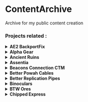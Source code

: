# ContentArchive
Archive for my public content creation
### Projects related :

<details>
<summary><strong>AE2 BackportFix</strong></summary>

 - [gif.gif](https://github.com/DevDyna/ContentArchive/tree/main/AE2%20BackportFix/gif.gif)
 - [logo.png](https://github.com/DevDyna/ContentArchive/tree/main/AE2%20BackportFix/logo.png)
   <details>
   <summary><strong>screen</strong></summary>

    - [bug.png](https://github.com/DevDyna/ContentArchive/tree/main/AE2%20BackportFix/screen/bug.png)

    - [solution.png](https://github.com/DevDyna/ContentArchive/tree/main/AE2%20BackportFix/screen/solution.png)

    </details>

</details>

<details>
<summary><strong>Alpha Gear</strong></summary>

 - [logo.png](https://github.com/DevDyna/ContentArchive/tree/main/Alpha%20Gear/logo.png)
 - [screen.png](https://github.com/DevDyna/ContentArchive/tree/main/Alpha%20Gear/screen.png)
</details>

<details>
<summary><strong>Ancient Ruins</strong></summary>

 - [logo.png](https://github.com/DevDyna/ContentArchive/tree/main/Ancient%20Ruins/logo.png)
 - [screen.png](https://github.com/DevDyna/ContentArchive/tree/main/Ancient%20Ruins/screen.png)
</details>

<details>
<summary><strong>Assentia</strong></summary>

 - [logo.png](https://github.com/DevDyna/ContentArchive/tree/main/Assentia/logo.png)
 - [screen.png](https://github.com/DevDyna/ContentArchive/tree/main/Assentia/screen.png)
 - [screen2.png](https://github.com/DevDyna/ContentArchive/tree/main/Assentia/screen2.png)
 - [screen3.png](https://github.com/DevDyna/ContentArchive/tree/main/Assentia/screen3.png)
 - [screen4.png](https://github.com/DevDyna/ContentArchive/tree/main/Assentia/screen4.png)
</details>

<details>
<summary><strong>Beacons Connection CTM</strong></summary>

 - [logo.png](https://github.com/DevDyna/ContentArchive/tree/main/Beacons%20Connection%20CTM/logo.png)
 - [screen.png](https://github.com/DevDyna/ContentArchive/tree/main/Beacons%20Connection%20CTM/screen.png)
</details>

<details>
<summary><strong>Better Powah Cables</strong></summary>

 - [logo.png](https://github.com/DevDyna/ContentArchive/tree/main/Better%20Powah%20Cables/logo.png)
   <details>
   <summary><strong>screen</strong></summary>

    - [0.png](https://github.com/DevDyna/ContentArchive/tree/main/Better%20Powah%20Cables/screen/0.png)

    - [1.png](https://github.com/DevDyna/ContentArchive/tree/main/Better%20Powah%20Cables/screen/1.png)

    - [gif.gif](https://github.com/DevDyna/ContentArchive/tree/main/Better%20Powah%20Cables/screen/gif.gif)

    </details>

</details>

<details>
<summary><strong>Better Replication Pipes</strong></summary>

 - [logo.png](https://github.com/DevDyna/ContentArchive/tree/main/Better%20Replication%20Pipes/logo.png)
   <details>
   <summary><strong>screen</strong></summary>

    - [0.png](https://github.com/DevDyna/ContentArchive/tree/main/Better%20Replication%20Pipes/screen/0.png)

    - [1.png](https://github.com/DevDyna/ContentArchive/tree/main/Better%20Replication%20Pipes/screen/1.png)

    - [gif.gif](https://github.com/DevDyna/ContentArchive/tree/main/Better%20Replication%20Pipes/screen/gif.gif)

    </details>

</details>

<details>
<summary><strong>Binoculars</strong></summary>

 - [logo.png](https://github.com/DevDyna/ContentArchive/tree/main/Binoculars/logo.png)
 - [screen.png](https://github.com/DevDyna/ContentArchive/tree/main/Binoculars/screen.png)
 - [screen1.png](https://github.com/DevDyna/ContentArchive/tree/main/Binoculars/screen1.png)
 - [screen2.png](https://github.com/DevDyna/ContentArchive/tree/main/Binoculars/screen2.png)
 - [screen3.png](https://github.com/DevDyna/ContentArchive/tree/main/Binoculars/screen3.png)
 - [screen4.png](https://github.com/DevDyna/ContentArchive/tree/main/Binoculars/screen4.png)
 - [screen5.png](https://github.com/DevDyna/ContentArchive/tree/main/Binoculars/screen5.png)
</details>

<details>
<summary><strong>BTW Ores</strong></summary>

 - [0.png](https://github.com/DevDyna/ContentArchive/tree/main/BTW%20Ores/0.png)
 - [1.png](https://github.com/DevDyna/ContentArchive/tree/main/BTW%20Ores/1.png)
 - [2.png](https://github.com/DevDyna/ContentArchive/tree/main/BTW%20Ores/2.png)
 - [3.png](https://github.com/DevDyna/ContentArchive/tree/main/BTW%20Ores/3.png)
 - [4.png](https://github.com/DevDyna/ContentArchive/tree/main/BTW%20Ores/4.png)
 - [5.png](https://github.com/DevDyna/ContentArchive/tree/main/BTW%20Ores/5.png)
 - [gif.gif](https://github.com/DevDyna/ContentArchive/tree/main/BTW%20Ores/gif.gif)
 - [logo.gif](https://github.com/DevDyna/ContentArchive/tree/main/BTW%20Ores/logo.gif)
 - [scanner.gif](https://github.com/DevDyna/ContentArchive/tree/main/BTW%20Ores/scanner.gif)
</details>

<details>
<summary><strong>Chipped Express</strong></summary>

   <details>
   <summary><strong>logo</strong></summary>

    - [frame](https://github.com/DevDyna/ContentArchive/tree/main/Chipped%20Express/logo/frame)

    - [logo.gif](https://github.com/DevDyna/ContentArchive/tree/main/Chipped%20Express/logo/logo.gif)

    - [og.png](https://github.com/DevDyna/ContentArchive/tree/main/Chipped%20Express/logo/og.png)

    </details>

 - [screen.png](https://github.com/DevDyna/ContentArchive/tree/main/Chipped%20Express/screen.png)
 - [screen1.png](https://github.com/DevDyna/ContentArchive/tree/main/Chipped%20Express/screen1.png)
</details>

<details>
<summary><strong>Classic Progression Skyblock</strong></summary>

 - [logo.png](https://github.com/DevDyna/ContentArchive/tree/main/Classic%20Progression%20Skyblock/logo.png)
 - [screen.png](https://github.com/DevDyna/ContentArchive/tree/main/Classic%20Progression%20Skyblock/screen.png)
 - [screen1.png](https://github.com/DevDyna/ContentArchive/tree/main/Classic%20Progression%20Skyblock/screen1.png)
 - [screen2.png](https://github.com/DevDyna/ContentArchive/tree/main/Classic%20Progression%20Skyblock/screen2.png)
</details>

<details>
<summary><strong>Copper Lines</strong></summary>

 - [icon.gif](https://github.com/DevDyna/ContentArchive/tree/main/Copper%20Lines/icon.gif)
 - [pack.png](https://github.com/DevDyna/ContentArchive/tree/main/Copper%20Lines/pack.png)
 - [screen.png](https://github.com/DevDyna/ContentArchive/tree/main/Copper%20Lines/screen.png)
</details>

<details>
<summary><strong>Dev.Island</strong></summary>

 - [logo.png](https://github.com/DevDyna/ContentArchive/tree/main/Dev.Island/logo.png)
</details>

<details>
<summary><strong>Dynamo Flux</strong></summary>

 - [logo.png](https://github.com/DevDyna/ContentArchive/tree/main/Dynamo%20Flux/logo.png)
 - [screen.png](https://github.com/DevDyna/ContentArchive/tree/main/Dynamo%20Flux/screen.png)
</details>

<details>
<summary><strong>Easy Bee</strong></summary>

 - [400x logo.png](https://github.com/DevDyna/ContentArchive/tree/main/Easy%20Bee/400x%20logo.png)
 - [floreal.gif](https://github.com/DevDyna/ContentArchive/tree/main/Easy%20Bee/floreal.gif)
 - [new.gif](https://github.com/DevDyna/ContentArchive/tree/main/Easy%20Bee/new.gif)
 - [old.gif](https://github.com/DevDyna/ContentArchive/tree/main/Easy%20Bee/old.gif)
   <details>
   <summary><strong>screen</strong></summary>

    - [beewaxtip.png](https://github.com/DevDyna/ContentArchive/tree/main/Easy%20Bee/screen/beewaxtip.png)

    - [beewax_emi.png](https://github.com/DevDyna/ContentArchive/tree/main/Easy%20Bee/screen/beewax_emi.png)

    - [floreal.png](https://github.com/DevDyna/ContentArchive/tree/main/Easy%20Bee/screen/floreal.png)

    </details>

</details>

<details>
<summary><strong>ElementZ</strong></summary>

 - [logo.png](https://github.com/DevDyna/ContentArchive/tree/main/ElementZ/logo.png)
 - [screen.png](https://github.com/DevDyna/ContentArchive/tree/main/ElementZ/screen.png)
 - [screen1.png](https://github.com/DevDyna/ContentArchive/tree/main/ElementZ/screen1.png)
 - [screen2.png](https://github.com/DevDyna/ContentArchive/tree/main/ElementZ/screen2.png)
</details>

<details>
<summary><strong>ExtraBounties</strong></summary>

   <details>
   <summary><strong>128x</strong></summary>

    - [blue.png](https://github.com/DevDyna/ContentArchive/tree/main/ExtraBounties/128x/blue.png)

    - [cyan.png](https://github.com/DevDyna/ContentArchive/tree/main/ExtraBounties/128x/cyan.png)

    - [green.png](https://github.com/DevDyna/ContentArchive/tree/main/ExtraBounties/128x/green.png)

    - [orange.png](https://github.com/DevDyna/ContentArchive/tree/main/ExtraBounties/128x/orange.png)

    - [pink.png](https://github.com/DevDyna/ContentArchive/tree/main/ExtraBounties/128x/pink.png)

    - [purple.png](https://github.com/DevDyna/ContentArchive/tree/main/ExtraBounties/128x/purple.png)

    - [red.png](https://github.com/DevDyna/ContentArchive/tree/main/ExtraBounties/128x/red.png)

    </details>

   <details>
   <summary><strong>16x</strong></summary>

    - [blue.png](https://github.com/DevDyna/ContentArchive/tree/main/ExtraBounties/16x/blue.png)

    - [cyan.png](https://github.com/DevDyna/ContentArchive/tree/main/ExtraBounties/16x/cyan.png)

    - [green.png](https://github.com/DevDyna/ContentArchive/tree/main/ExtraBounties/16x/green.png)

    - [orange.png](https://github.com/DevDyna/ContentArchive/tree/main/ExtraBounties/16x/orange.png)

    - [pink.png](https://github.com/DevDyna/ContentArchive/tree/main/ExtraBounties/16x/pink.png)

    - [purple.png](https://github.com/DevDyna/ContentArchive/tree/main/ExtraBounties/16x/purple.png)

    - [red.png](https://github.com/DevDyna/ContentArchive/tree/main/ExtraBounties/16x/red.png)

    </details>

   <details>
   <summary><strong>400x</strong></summary>

    - [blue.png](https://github.com/DevDyna/ContentArchive/tree/main/ExtraBounties/400x/blue.png)

    - [cyan.png](https://github.com/DevDyna/ContentArchive/tree/main/ExtraBounties/400x/cyan.png)

    - [green.png](https://github.com/DevDyna/ContentArchive/tree/main/ExtraBounties/400x/green.png)

    - [orange.png](https://github.com/DevDyna/ContentArchive/tree/main/ExtraBounties/400x/orange.png)

    - [pink.png](https://github.com/DevDyna/ContentArchive/tree/main/ExtraBounties/400x/pink.png)

    - [purple.png](https://github.com/DevDyna/ContentArchive/tree/main/ExtraBounties/400x/purple.png)

    - [red.png](https://github.com/DevDyna/ContentArchive/tree/main/ExtraBounties/400x/red.png)

    </details>

 - [logo-modrinth.gif](https://github.com/DevDyna/ContentArchive/tree/main/ExtraBounties/logo-modrinth.gif)
 - [logo.gif](https://github.com/DevDyna/ContentArchive/tree/main/ExtraBounties/logo.gif)
 - [pack.png](https://github.com/DevDyna/ContentArchive/tree/main/ExtraBounties/pack.png)
 - [screen.png](https://github.com/DevDyna/ContentArchive/tree/main/ExtraBounties/screen.png)
</details>

<details>
<summary><strong>EZ ae2</strong></summary>

 - [logo.png](https://github.com/DevDyna/ContentArchive/tree/main/EZ%20ae2/logo.png)
   <details>
   <summary><strong>screen</strong></summary>

    - [inscriber.png](https://github.com/DevDyna/ContentArchive/tree/main/EZ%20ae2/screen/inscriber.png)

    - [kable.png](https://github.com/DevDyna/ContentArchive/tree/main/EZ%20ae2/screen/kable.png)

    - [shaped.png](https://github.com/DevDyna/ContentArchive/tree/main/EZ%20ae2/screen/shaped.png)

    - [shapeless.png](https://github.com/DevDyna/ContentArchive/tree/main/EZ%20ae2/screen/shapeless.png)

    </details>

</details>

<details>
<summary><strong>FixChest</strong></summary>

 - [logo.png](https://github.com/DevDyna/ContentArchive/tree/main/FixChest/logo.png)
 - [screen.png](https://github.com/DevDyna/ContentArchive/tree/main/FixChest/screen.png)
 - [screen2.png](https://github.com/DevDyna/ContentArchive/tree/main/FixChest/screen2.png)
</details>

<details>
<summary><strong>FixSculk</strong></summary>

 - [logo.png](https://github.com/DevDyna/ContentArchive/tree/main/FixSculk/logo.png)
 - [screen.png](https://github.com/DevDyna/ContentArchive/tree/main/FixSculk/screen.png)
 - [screen1.png](https://github.com/DevDyna/ContentArchive/tree/main/FixSculk/screen1.png)
</details>

<details>
<summary><strong>FixWall</strong></summary>

 - [logo.png](https://github.com/DevDyna/ContentArchive/tree/main/FixWall/logo.png)
 - [screen.png](https://github.com/DevDyna/ContentArchive/tree/main/FixWall/screen.png)
</details>

<details>
<summary><strong>Flatmode</strong></summary>

   <details>
   <summary><strong>modpack</strong></summary>

    - [logo.png](https://github.com/DevDyna/ContentArchive/tree/main/Flatmode/modpack/logo.png)

    </details>

   <details>
   <summary><strong>world</strong></summary>

    - [logo.png](https://github.com/DevDyna/ContentArchive/tree/main/Flatmode/world/logo.png)

    - [screen.png](https://github.com/DevDyna/ContentArchive/tree/main/Flatmode/world/screen.png)

    </details>

</details>

<details>
<summary><strong>GT Nihilo</strong></summary>

 - [copper_vein.png](https://github.com/DevDyna/ContentArchive/tree/main/GT%20Nihilo/copper_vein.png)
 - [deprecated.png](https://github.com/DevDyna/ContentArchive/tree/main/GT%20Nihilo/deprecated.png)
   <details>
   <summary><strong>frames</strong></summary>

    - [0.png](https://github.com/DevDyna/ContentArchive/tree/main/GT%20Nihilo/frames/0.png)

    - [1.png](https://github.com/DevDyna/ContentArchive/tree/main/GT%20Nihilo/frames/1.png)

    - [2.png](https://github.com/DevDyna/ContentArchive/tree/main/GT%20Nihilo/frames/2.png)

    - [3.png](https://github.com/DevDyna/ContentArchive/tree/main/GT%20Nihilo/frames/3.png)

    - [4.png](https://github.com/DevDyna/ContentArchive/tree/main/GT%20Nihilo/frames/4.png)

    - [5.png](https://github.com/DevDyna/ContentArchive/tree/main/GT%20Nihilo/frames/5.png)

    </details>

 - [logo.gif](https://github.com/DevDyna/ContentArchive/tree/main/GT%20Nihilo/logo.gif)
 - [rock.png](https://github.com/DevDyna/ContentArchive/tree/main/GT%20Nihilo/rock.png)
 - [tuff.png](https://github.com/DevDyna/ContentArchive/tree/main/GT%20Nihilo/tuff.png)
</details>

<details>
<summary><strong>Gunpowder</strong></summary>

 - [large-logo.png](https://github.com/DevDyna/ContentArchive/tree/main/Gunpowder/large-logo.png)
 - [logo.png](https://github.com/DevDyna/ContentArchive/tree/main/Gunpowder/logo.png)
 - [lootcrate.gif](https://github.com/DevDyna/ContentArchive/tree/main/Gunpowder/lootcrate.gif)
 - [matrix_pick.gif](https://github.com/DevDyna/ContentArchive/tree/main/Gunpowder/matrix_pick.gif)
 - [medikit.gif](https://github.com/DevDyna/ContentArchive/tree/main/Gunpowder/medikit.gif)
</details>

<details>
<summary><strong>Ironberry</strong></summary>

 - [ash.png](https://github.com/DevDyna/ContentArchive/tree/main/Ironberry/ash.png)
 - [automation.png](https://github.com/DevDyna/ContentArchive/tree/main/Ironberry/automation.png)
   <details>
   <summary><strong>comments</strong></summary>

    - [comment.png](https://github.com/DevDyna/ContentArchive/tree/main/Ironberry/comments/comment.png)

    </details>

   <details>
   <summary><strong>deprecated</strong></summary>

    - [cooler.png](https://github.com/DevDyna/ContentArchive/tree/main/Ironberry/deprecated/cooler.png)

    </details>

   <details>
   <summary><strong>ds-rpc</strong></summary>

    - [logo.gif](https://github.com/DevDyna/ContentArchive/tree/main/Ironberry/ds-rpc/logo.gif)

    - [oldlogo.png](https://github.com/DevDyna/ContentArchive/tree/main/Ironberry/ds-rpc/oldlogo.png)

    </details>

 - [early.png](https://github.com/DevDyna/ContentArchive/tree/main/Ironberry/early.png)
 - [logo.png](https://github.com/DevDyna/ContentArchive/tree/main/Ironberry/logo.png)
 - [quest_0.png](https://github.com/DevDyna/ContentArchive/tree/main/Ironberry/quest_0.png)
 - [quest_1.png](https://github.com/DevDyna/ContentArchive/tree/main/Ironberry/quest_1.png)
 - [quest_2.png](https://github.com/DevDyna/ContentArchive/tree/main/Ironberry/quest_2.png)
 - [quest_3.png](https://github.com/DevDyna/ContentArchive/tree/main/Ironberry/quest_3.png)
 - [quest_4.png](https://github.com/DevDyna/ContentArchive/tree/main/Ironberry/quest_4.png)
 - [quest_5.png](https://github.com/DevDyna/ContentArchive/tree/main/Ironberry/quest_5.png)
 - [rftools.png](https://github.com/DevDyna/ContentArchive/tree/main/Ironberry/rftools.png)
 - [screen.png](https://github.com/DevDyna/ContentArchive/tree/main/Ironberry/screen.png)
 - [screen1.png](https://github.com/DevDyna/ContentArchive/tree/main/Ironberry/screen1.png)
 - [sculk.png](https://github.com/DevDyna/ContentArchive/tree/main/Ironberry/sculk.png)
</details>

<details>
<summary><strong>JustDynaThings</strong></summary>

   <details>
   <summary><strong>logo</strong></summary>

    - [16x](https://github.com/DevDyna/ContentArchive/tree/main/JustDynaThings/logo/16x)

    - [400x](https://github.com/DevDyna/ContentArchive/tree/main/JustDynaThings/logo/400x)

    </details>

   <details>
   <summary><strong>screen</strong></summary>

    - [automation.png](https://github.com/DevDyna/ContentArchive/tree/main/JustDynaThings/screen/automation.png)

    - [buddy.png](https://github.com/DevDyna/ContentArchive/tree/main/JustDynaThings/screen/buddy.png)

    - [goo.png](https://github.com/DevDyna/ContentArchive/tree/main/JustDynaThings/screen/goo.png)

    - [guide](https://github.com/DevDyna/ContentArchive/tree/main/JustDynaThings/screen/guide)

    - [other.png](https://github.com/DevDyna/ContentArchive/tree/main/JustDynaThings/screen/other.png)

    - [phase_ctm.png](https://github.com/DevDyna/ContentArchive/tree/main/JustDynaThings/screen/phase_ctm.png)

    - [phase_new.png](https://github.com/DevDyna/ContentArchive/tree/main/JustDynaThings/screen/phase_new.png)

    - [powah.png](https://github.com/DevDyna/ContentArchive/tree/main/JustDynaThings/screen/powah.png)

    - [recipe.png](https://github.com/DevDyna/ContentArchive/tree/main/JustDynaThings/screen/recipe.png)

    - [reforger.png](https://github.com/DevDyna/ContentArchive/tree/main/JustDynaThings/screen/reforger.png)

    </details>

</details>

<details>
<summary><strong>Kubejs-CopyPaste</strong></summary>

 - [gif.gif](https://github.com/DevDyna/ContentArchive/tree/main/Kubejs-CopyPaste/gif.gif)
</details>

<details>
<summary><strong>Linear Pipes</strong></summary>

 - [logo.png](https://github.com/DevDyna/ContentArchive/tree/main/Linear%20Pipes/logo.png)
 - [screen.png](https://github.com/DevDyna/ContentArchive/tree/main/Linear%20Pipes/screen.png)
 - [screen1.png](https://github.com/DevDyna/ContentArchive/tree/main/Linear%20Pipes/screen1.png)
 - [screen2.png](https://github.com/DevDyna/ContentArchive/tree/main/Linear%20Pipes/screen2.png)
</details>

<details>
<summary><strong>Lit On Fire</strong></summary>

   <details>
   <summary><strong>16x</strong></summary>

    - [0.png](https://github.com/DevDyna/ContentArchive/tree/main/Lit%20On%20Fire/16x/0.png)

    - [1.png](https://github.com/DevDyna/ContentArchive/tree/main/Lit%20On%20Fire/16x/1.png)

    - [2.png](https://github.com/DevDyna/ContentArchive/tree/main/Lit%20On%20Fire/16x/2.png)

    - [3.png](https://github.com/DevDyna/ContentArchive/tree/main/Lit%20On%20Fire/16x/3.png)

    - [4.png](https://github.com/DevDyna/ContentArchive/tree/main/Lit%20On%20Fire/16x/4.png)

    - [5.png](https://github.com/DevDyna/ContentArchive/tree/main/Lit%20On%20Fire/16x/5.png)

    - [6.png](https://github.com/DevDyna/ContentArchive/tree/main/Lit%20On%20Fire/16x/6.png)

    - [7.png](https://github.com/DevDyna/ContentArchive/tree/main/Lit%20On%20Fire/16x/7.png)

    </details>

 - [16x.gif](https://github.com/DevDyna/ContentArchive/tree/main/Lit%20On%20Fire/16x.gif)
   <details>
   <summary><strong>400x</strong></summary>

    - [0.png](https://github.com/DevDyna/ContentArchive/tree/main/Lit%20On%20Fire/400x/0.png)

    - [1.png](https://github.com/DevDyna/ContentArchive/tree/main/Lit%20On%20Fire/400x/1.png)

    - [2.png](https://github.com/DevDyna/ContentArchive/tree/main/Lit%20On%20Fire/400x/2.png)

    - [3.png](https://github.com/DevDyna/ContentArchive/tree/main/Lit%20On%20Fire/400x/3.png)

    - [4.png](https://github.com/DevDyna/ContentArchive/tree/main/Lit%20On%20Fire/400x/4.png)

    - [5.png](https://github.com/DevDyna/ContentArchive/tree/main/Lit%20On%20Fire/400x/5.png)

    - [6.png](https://github.com/DevDyna/ContentArchive/tree/main/Lit%20On%20Fire/400x/6.png)

    - [7.png](https://github.com/DevDyna/ContentArchive/tree/main/Lit%20On%20Fire/400x/7.png)

    </details>

 - [400x.gif](https://github.com/DevDyna/ContentArchive/tree/main/Lit%20On%20Fire/400x.gif)
 - [gif.gif](https://github.com/DevDyna/ContentArchive/tree/main/Lit%20On%20Fire/gif.gif)
</details>

<details>
<summary><strong>Logistics Pipez</strong></summary>

 - [logo.png](https://github.com/DevDyna/ContentArchive/tree/main/Logistics%20Pipez/logo.png)
 - [off.png](https://github.com/DevDyna/ContentArchive/tree/main/Logistics%20Pipez/off.png)
 - [on.png](https://github.com/DevDyna/ContentArchive/tree/main/Logistics%20Pipez/on.png)
 - [screen.png](https://github.com/DevDyna/ContentArchive/tree/main/Logistics%20Pipez/screen.png)
</details>

<details>
<summary><strong>Mechanical Logistics</strong></summary>

 - [logo.png](https://github.com/DevDyna/ContentArchive/tree/main/Mechanical%20Logistics/logo.png)
 - [screen.png](https://github.com/DevDyna/ContentArchive/tree/main/Mechanical%20Logistics/screen.png)
 - [screen1.png](https://github.com/DevDyna/ContentArchive/tree/main/Mechanical%20Logistics/screen1.png)
 - [screen2.png](https://github.com/DevDyna/ContentArchive/tree/main/Mechanical%20Logistics/screen2.png)
 - [screen3.png](https://github.com/DevDyna/ContentArchive/tree/main/Mechanical%20Logistics/screen3.png)
 - [screen4.png](https://github.com/DevDyna/ContentArchive/tree/main/Mechanical%20Logistics/screen4.png)
 - [screen5.png](https://github.com/DevDyna/ContentArchive/tree/main/Mechanical%20Logistics/screen5.png)
 - [screen6.png](https://github.com/DevDyna/ContentArchive/tree/main/Mechanical%20Logistics/screen6.png)
</details>

<details>
<summary><strong>Meka Pipes</strong></summary>

 - [logo.png](https://github.com/DevDyna/ContentArchive/tree/main/Meka%20Pipes/logo.png)
 - [screen.png](https://github.com/DevDyna/ContentArchive/tree/main/Meka%20Pipes/screen.png)
 - [screen1.png](https://github.com/DevDyna/ContentArchive/tree/main/Meka%20Pipes/screen1.png)
</details>

<details>
<summary><strong>METV</strong></summary>

 - [logo.png](https://github.com/DevDyna/ContentArchive/tree/main/METV/logo.png)
 - [screen.png](https://github.com/DevDyna/ContentArchive/tree/main/METV/screen.png)
</details>

<details>
<summary><strong>Minechem Redux</strong></summary>

 - [logo.png](https://github.com/DevDyna/ContentArchive/tree/main/Minechem%20Redux/logo.png)
 - [screen.png](https://github.com/DevDyna/ContentArchive/tree/main/Minechem%20Redux/screen.png)
</details>

<details>
<summary><strong>Mini Utilities CTM</strong></summary>

 - [logo.png](https://github.com/DevDyna/ContentArchive/tree/main/Mini%20Utilities%20CTM/logo.png)
 - [screen.png](https://github.com/DevDyna/ContentArchive/tree/main/Mini%20Utilities%20CTM/screen.png)
</details>

<details>
<summary><strong>Numismatic Bounties</strong></summary>

   <details>
   <summary><strong>logo</strong></summary>

    - [32x](https://github.com/DevDyna/ContentArchive/tree/main/Numismatic%20Bounties/logo/32x)

    - [400x](https://github.com/DevDyna/ContentArchive/tree/main/Numismatic%20Bounties/logo/400x)

    - [pack.png](https://github.com/DevDyna/ContentArchive/tree/main/Numismatic%20Bounties/logo/pack.png)

    </details>

   <details>
   <summary><strong>screen</strong></summary>

    - [base.png](https://github.com/DevDyna/ContentArchive/tree/main/Numismatic%20Bounties/screen/base.png)

    - [extra.png](https://github.com/DevDyna/ContentArchive/tree/main/Numismatic%20Bounties/screen/extra.png)

    </details>

</details>

<details>
<summary><strong>Pattern Utilities</strong></summary>

   <details>
   <summary><strong>backup-logo</strong></summary>

    - [crafting.png](https://github.com/DevDyna/ContentArchive/tree/main/Pattern%20Utilities/backup-logo/crafting.png)

    - [furnace.png](https://github.com/DevDyna/ContentArchive/tree/main/Pattern%20Utilities/backup-logo/furnace.png)

    - [smithing.png](https://github.com/DevDyna/ContentArchive/tree/main/Pattern%20Utilities/backup-logo/smithing.png)

    - [stonecutter.png](https://github.com/DevDyna/ContentArchive/tree/main/Pattern%20Utilities/backup-logo/stonecutter.png)

    </details>

 - [logo.gif](https://github.com/DevDyna/ContentArchive/tree/main/Pattern%20Utilities/logo.gif)
 - [screen1.png](https://github.com/DevDyna/ContentArchive/tree/main/Pattern%20Utilities/screen1.png)
 - [screen2.png](https://github.com/DevDyna/ContentArchive/tree/main/Pattern%20Utilities/screen2.png)
 - [screen3.png](https://github.com/DevDyna/ContentArchive/tree/main/Pattern%20Utilities/screen3.png)
 - [screen4.png](https://github.com/DevDyna/ContentArchive/tree/main/Pattern%20Utilities/screen4.png)
</details>

<details>
<summary><strong>Pretty X Smart Pipez</strong></summary>

 - [approved.png](https://github.com/DevDyna/ContentArchive/tree/main/Pretty%20X%20Smart%20Pipez/approved.png)
   <details>
   <summary><strong>frames</strong></summary>

    - [default.png](https://github.com/DevDyna/ContentArchive/tree/main/Pretty%20X%20Smart%20Pipez/frames/default.png)

    - [pretty.png](https://github.com/DevDyna/ContentArchive/tree/main/Pretty%20X%20Smart%20Pipez/frames/pretty.png)

    - [prettyxsmart.png](https://github.com/DevDyna/ContentArchive/tree/main/Pretty%20X%20Smart%20Pipez/frames/prettyxsmart.png)

    </details>

   <details>
   <summary><strong>gif</strong></summary>

    - [without_text.gif](https://github.com/DevDyna/ContentArchive/tree/main/Pretty%20X%20Smart%20Pipez/gif/without_text.gif)

    - [with_text.gif](https://github.com/DevDyna/ContentArchive/tree/main/Pretty%20X%20Smart%20Pipez/gif/with_text.gif)

    </details>

 - [image.png](https://github.com/DevDyna/ContentArchive/tree/main/Pretty%20X%20Smart%20Pipez/image.png)
 - [items.png](https://github.com/DevDyna/ContentArchive/tree/main/Pretty%20X%20Smart%20Pipez/items.png)
 - [logo.png](https://github.com/DevDyna/ContentArchive/tree/main/Pretty%20X%20Smart%20Pipez/logo.png)
   <details>
   <summary><strong>msg</strong></summary>

    - [1.png](https://github.com/DevDyna/ContentArchive/tree/main/Pretty%20X%20Smart%20Pipez/msg/1.png)

    </details>

</details>

<details>
<summary><strong>Pretty X Smart Pipez Mekanism Edition</strong></summary>

 - [logo.png](https://github.com/DevDyna/ContentArchive/tree/main/Pretty%20X%20Smart%20Pipez%20Mekanism%20Edition/logo.png)
   <details>
   <summary><strong>screen</strong></summary>

    - [0.png](https://github.com/DevDyna/ContentArchive/tree/main/Pretty%20X%20Smart%20Pipez%20Mekanism%20Edition/screen/0.png)

    - [1.png](https://github.com/DevDyna/ContentArchive/tree/main/Pretty%20X%20Smart%20Pipez%20Mekanism%20Edition/screen/1.png)

    - [2.png](https://github.com/DevDyna/ContentArchive/tree/main/Pretty%20X%20Smart%20Pipez%20Mekanism%20Edition/screen/2.png)

    - [image.gif](https://github.com/DevDyna/ContentArchive/tree/main/Pretty%20X%20Smart%20Pipez%20Mekanism%20Edition/screen/image.gif)

    - [item.png](https://github.com/DevDyna/ContentArchive/tree/main/Pretty%20X%20Smart%20Pipez%20Mekanism%20Edition/screen/item.png)

    </details>

</details>

<details>
<summary><strong>Redstuff</strong></summary>

 - [logo.png](https://github.com/DevDyna/ContentArchive/tree/main/Redstuff/logo.png)
 - [screen.png](https://github.com/DevDyna/ContentArchive/tree/main/Redstuff/screen.png)
 - [screen2.png](https://github.com/DevDyna/ContentArchive/tree/main/Redstuff/screen2.png)
</details>

<details>
<summary><strong>Smart Pipez</strong></summary>

 - [darker.png](https://github.com/DevDyna/ContentArchive/tree/main/Smart%20Pipez/darker.png)
   <details>
   <summary><strong>frame</strong></summary>

    - [0.png](https://github.com/DevDyna/ContentArchive/tree/main/Smart%20Pipez/frame/0.png)

    - [1.png](https://github.com/DevDyna/ContentArchive/tree/main/Smart%20Pipez/frame/1.png)

    </details>

 - [gif.gif](https://github.com/DevDyna/ContentArchive/tree/main/Smart%20Pipez/gif.gif)
 - [logo.png](https://github.com/DevDyna/ContentArchive/tree/main/Smart%20Pipez/logo.png)
</details>

<details>
<summary><strong>Smart Trapdoor</strong></summary>

 - [logo.png](https://github.com/DevDyna/ContentArchive/tree/main/Smart%20Trapdoor/logo.png)
 - [screen.png](https://github.com/DevDyna/ContentArchive/tree/main/Smart%20Trapdoor/screen.png)
</details>

<details>
<summary><strong>Solidary Types</strong></summary>

 - [logo.png](https://github.com/DevDyna/ContentArchive/tree/main/Solidary%20Types/logo.png)
 - [screen.png](https://github.com/DevDyna/ContentArchive/tree/main/Solidary%20Types/screen.png)
</details>

<details>
<summary><strong>Sticky Vision</strong></summary>

 - [logo.png](https://github.com/DevDyna/ContentArchive/tree/main/Sticky%20Vision/logo.png)
 - [screen.png](https://github.com/DevDyna/ContentArchive/tree/main/Sticky%20Vision/screen.png)
 - [screen1.png](https://github.com/DevDyna/ContentArchive/tree/main/Sticky%20Vision/screen1.png)
</details>

<details>
<summary><strong>The Bottom Of The Glass</strong></summary>

 - [logo.png](https://github.com/DevDyna/ContentArchive/tree/main/The%20Bottom%20Of%20The%20Glass/logo.png)
 - [screen.png](https://github.com/DevDyna/ContentArchive/tree/main/The%20Bottom%20Of%20The%20Glass/screen.png)
</details>

<details>
<summary><strong>Time In A Bottle Plus Plus</strong></summary>

   <details>
   <summary><strong>logo</strong></summary>

    - [400x.png](https://github.com/DevDyna/ContentArchive/tree/main/Time%20In%20A%20Bottle%20Plus%20Plus/logo/400x.png)

    - [60x.png](https://github.com/DevDyna/ContentArchive/tree/main/Time%20In%20A%20Bottle%20Plus%20Plus/logo/60x.png)

    </details>

   <details>
   <summary><strong>screen</strong></summary>

    - [gif.gif](https://github.com/DevDyna/ContentArchive/tree/main/Time%20In%20A%20Bottle%20Plus%20Plus/screen/gif.gif)

    - [items.png](https://github.com/DevDyna/ContentArchive/tree/main/Time%20In%20A%20Bottle%20Plus%20Plus/screen/items.png)

    - [post.gif](https://github.com/DevDyna/ContentArchive/tree/main/Time%20In%20A%20Bottle%20Plus%20Plus/screen/post.gif)

    </details>

</details>

<details>
<summary><strong>Utility Tags</strong></summary>

 - [logo.png](https://github.com/DevDyna/ContentArchive/tree/main/Utility%20Tags/logo.png)
</details>

<details>
<summary><strong>Vanilla Expansion</strong></summary>

   <details>
   <summary><strong>better nature</strong></summary>

    - [git](https://github.com/DevDyna/ContentArchive/tree/main/Vanilla%20Expansion/better%20nature/git)

    - [logo.png](https://github.com/DevDyna/ContentArchive/tree/main/Vanilla%20Expansion/better%20nature/logo.png)

    - [screen.png](https://github.com/DevDyna/ContentArchive/tree/main/Vanilla%20Expansion/better%20nature/screen.png)

    - [screen1.png](https://github.com/DevDyna/ContentArchive/tree/main/Vanilla%20Expansion/better%20nature/screen1.png)

    - [screen2.png](https://github.com/DevDyna/ContentArchive/tree/main/Vanilla%20Expansion/better%20nature/screen2.png)

    - [screen3.png](https://github.com/DevDyna/ContentArchive/tree/main/Vanilla%20Expansion/better%20nature/screen3.png)

    - [screen4.png](https://github.com/DevDyna/ContentArchive/tree/main/Vanilla%20Expansion/better%20nature/screen4.png)

    </details>

   <details>
   <summary><strong>font trim</strong></summary>

    - [Goat Utils](https://github.com/DevDyna/ContentArchive/tree/main/Vanilla%20Expansion/font%20trim/Goat%20Utils)

    - [logo.png](https://github.com/DevDyna/ContentArchive/tree/main/Vanilla%20Expansion/font%20trim/logo.png)

    - [pack.png](https://github.com/DevDyna/ContentArchive/tree/main/Vanilla%20Expansion/font%20trim/pack.png)

    - [screen.png](https://github.com/DevDyna/ContentArchive/tree/main/Vanilla%20Expansion/font%20trim/screen.png)

    - [screen1.png](https://github.com/DevDyna/ContentArchive/tree/main/Vanilla%20Expansion/font%20trim/screen1.png)

    - [screen10.png](https://github.com/DevDyna/ContentArchive/tree/main/Vanilla%20Expansion/font%20trim/screen10.png)

    - [screen2.png](https://github.com/DevDyna/ContentArchive/tree/main/Vanilla%20Expansion/font%20trim/screen2.png)

    - [screen3.png](https://github.com/DevDyna/ContentArchive/tree/main/Vanilla%20Expansion/font%20trim/screen3.png)

    - [screen4.png](https://github.com/DevDyna/ContentArchive/tree/main/Vanilla%20Expansion/font%20trim/screen4.png)

    - [screen5.png](https://github.com/DevDyna/ContentArchive/tree/main/Vanilla%20Expansion/font%20trim/screen5.png)

    - [screen6.png](https://github.com/DevDyna/ContentArchive/tree/main/Vanilla%20Expansion/font%20trim/screen6.png)

    - [screen7.png](https://github.com/DevDyna/ContentArchive/tree/main/Vanilla%20Expansion/font%20trim/screen7.png)

    - [screen8.png](https://github.com/DevDyna/ContentArchive/tree/main/Vanilla%20Expansion/font%20trim/screen8.png)

    - [screen9.png](https://github.com/DevDyna/ContentArchive/tree/main/Vanilla%20Expansion/font%20trim/screen9.png)

    - [Warden Gadgets](https://github.com/DevDyna/ContentArchive/tree/main/Vanilla%20Expansion/font%20trim/Warden%20Gadgets)

    </details>

   <details>
   <summary><strong>player utilities</strong></summary>

    - [logo.gif](https://github.com/DevDyna/ContentArchive/tree/main/Vanilla%20Expansion/player%20utilities/logo.gif)

    - [screen.png](https://github.com/DevDyna/ContentArchive/tree/main/Vanilla%20Expansion/player%20utilities/screen.png)

    - [screen1.png](https://github.com/DevDyna/ContentArchive/tree/main/Vanilla%20Expansion/player%20utilities/screen1.png)

    </details>

   <details>
   <summary><strong>radiant redstone</strong></summary>

    - [logo.png](https://github.com/DevDyna/ContentArchive/tree/main/Vanilla%20Expansion/radiant%20redstone/logo.png)

    - [screen.png](https://github.com/DevDyna/ContentArchive/tree/main/Vanilla%20Expansion/radiant%20redstone/screen.png)

    - [screen2.png](https://github.com/DevDyna/ContentArchive/tree/main/Vanilla%20Expansion/radiant%20redstone/screen2.png)

    </details>

   <details>
   <summary><strong>scaffolding-delta</strong></summary>

    - [old](https://github.com/DevDyna/ContentArchive/tree/main/Vanilla%20Expansion/scaffolding-delta/old)

    </details>

   <details>
   <summary><strong>VE</strong></summary>

    - [global.png](https://github.com/DevDyna/ContentArchive/tree/main/Vanilla%20Expansion/VE/global.png)

    - [logo.png](https://github.com/DevDyna/ContentArchive/tree/main/Vanilla%20Expansion/VE/logo.png)

    - [screen.png](https://github.com/DevDyna/ContentArchive/tree/main/Vanilla%20Expansion/VE/screen.png)

    - [screen1.png](https://github.com/DevDyna/ContentArchive/tree/main/Vanilla%20Expansion/VE/screen1.png)

    - [screen2.png](https://github.com/DevDyna/ContentArchive/tree/main/Vanilla%20Expansion/VE/screen2.png)

    </details>

</details>

<details>
<summary><strong>Wild Caves</strong></summary>

 - [desc.png](https://github.com/DevDyna/ContentArchive/tree/main/Wild%20Caves/desc.png)
 - [logo 400x.png](https://github.com/DevDyna/ContentArchive/tree/main/Wild%20Caves/logo%20400x.png)
 - [logo 500x.png](https://github.com/DevDyna/ContentArchive/tree/main/Wild%20Caves/logo%20500x.png)
 - [main_image.png](https://github.com/DevDyna/ContentArchive/tree/main/Wild%20Caves/main_image.png)
 - [oldlogo.png](https://github.com/DevDyna/ContentArchive/tree/main/Wild%20Caves/oldlogo.png)
   <details>
   <summary><strong>original-screen</strong></summary>

    </details>

   <details>
   <summary><strong>screen</strong></summary>

    - [arid-cave.png](https://github.com/DevDyna/ContentArchive/tree/main/Wild%20Caves/screen/arid-cave.png)

    - [frost-cave.png](https://github.com/DevDyna/ContentArchive/tree/main/Wild%20Caves/screen/frost-cave.png)

    - [gold-vein.png](https://github.com/DevDyna/ContentArchive/tree/main/Wild%20Caves/screen/gold-vein.png)

    - [iron-vein.png](https://github.com/DevDyna/ContentArchive/tree/main/Wild%20Caves/screen/iron-vein.png)

    - [miner-station.png](https://github.com/DevDyna/ContentArchive/tree/main/Wild%20Caves/screen/miner-station.png)

    - [miner_rework.png](https://github.com/DevDyna/ContentArchive/tree/main/Wild%20Caves/screen/miner_rework.png)

    - [more.png](https://github.com/DevDyna/ContentArchive/tree/main/Wild%20Caves/screen/more.png)

    - [red-gold-vein.png](https://github.com/DevDyna/ContentArchive/tree/main/Wild%20Caves/screen/red-gold-vein.png)

    - [vines.png](https://github.com/DevDyna/ContentArchive/tree/main/Wild%20Caves/screen/vines.png)

    - [wet-cave.png](https://github.com/DevDyna/ContentArchive/tree/main/Wild%20Caves/screen/wet-cave.png)

    </details>

 - [title.png](https://github.com/DevDyna/ContentArchive/tree/main/Wild%20Caves/title.png)
</details>

<details>
<summary><strong>Xray Unlimited</strong></summary>

 - [desc.png](https://github.com/DevDyna/ContentArchive/tree/main/Xray%20Unlimited/desc.png)
 - [fabric.png](https://github.com/DevDyna/ContentArchive/tree/main/Xray%20Unlimited/fabric.png)
 - [faq.png](https://github.com/DevDyna/ContentArchive/tree/main/Xray%20Unlimited/faq.png)
 - [forge.png](https://github.com/DevDyna/ContentArchive/tree/main/Xray%20Unlimited/forge.png)
 - [logo.png](https://github.com/DevDyna/ContentArchive/tree/main/Xray%20Unlimited/logo.png)
 - [modloader picker.png](https://github.com/DevDyna/ContentArchive/tree/main/Xray%20Unlimited/modloader%20picker.png)
 - [neoforge.png](https://github.com/DevDyna/ContentArchive/tree/main/Xray%20Unlimited/neoforge.png)
 - [quilt.png](https://github.com/DevDyna/ContentArchive/tree/main/Xray%20Unlimited/quilt.png)
</details>

